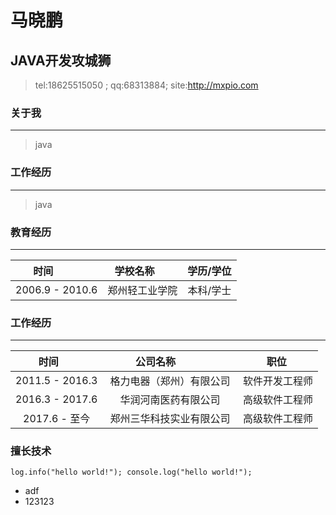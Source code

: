 # 马晓鹏
## JAVA开发攻城狮
> tel:18625515050 ; qq:68313884; site:http://mxpio.com

### 关于我

***

> java

### 工作经历

***

> java

### 教育经历

***

|时间              | 学校名称      | 学历/学位 |
|:---------------:|:-------------:|:--------:|
| 2006.9 - 2010.6 | 郑州轻工业学院 | 本科/学士 |

### 工作经历

***

|时间             | 公司名称                | 职位  |
|:---------------:|:----------------------:|:-------------:|
| 2011.5 - 2016.3 | 格力电器（郑州）有限公司 | 软件开发工程师 |
| 2016.3 - 2017.6 | 华润河南医药有限公司     | 高级软件工程师 |
| 2017.6 - 至今   | 郑州三华科技实业有限公司  | 高级软件工程师 |

### 擅长技术

`
log.info("hello world!");
console.log("hello world!");
`

>
- adf
- 123123
